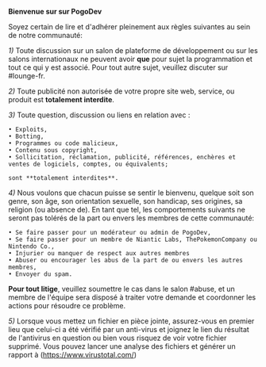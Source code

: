 __**Bienvenue sur sur PogoDev**__

Soyez certain de lire et d'adhérer pleinement aux règles suivantes au sein de notre communauté:

*1)* Toute discussion sur un salon de plateforme de développement ou sur les salons internationaux ne peuvent avoir **que** pour sujet la programmation et tout ce qui y est associé. Pour tout autre sujet, veuillez discuter sur #lounge-fr.

*2)* Toute publicité non autorisée de votre propre site web, service, ou produit est **totalement interdite**.

*3)* Toute question, discussion ou liens en relation avec :

    • Exploits,
    • Botting,
    • Programmes ou code malicieux,
    • Contenu sous copyright,
    • Sollicitation, réclamation, publicité, références, enchères et ventes de logiciels, comptes, ou équivalents;

    sont **totalement interdites**.

*4)* Nous voulons que chacun puisse se sentir le bienvenu, quelque soit son genre, son âge, son orientation sexuelle, son handicap, ses origines, sa religion (ou absence de). En tant que tel, les comportements suivants ne seront pas tolérés de la part ou envers les membres de cette communauté:

    • Se faire passer pour un modérateur ou admin de PogoDev,
    • Se faire passer pour un membre de Niantic Labs, ThePokemonCompany ou Nintendo Co.,
    • Injurier ou manquer de respect aux autres membres
    • Abuser ou encourager les abus de la part de ou envers les autres membres,
    • Envoyer du spam.

**Pour tout litige**, veuillez soumettre le cas dans le salon #abuse, et un membre de l'équipe sera disposé à traiter votre demande et coordonner les actions pour résoudre ce problème.

*5)* Lorsque vous mettez un fichier en pièce jointe, assurez-vous en premier lieu que celui-ci a été vérifié par un anti-virus et joignez le lien du résultat de l'antivirus en question ou bien vous risquez de voir votre fichier supprimé. Vous pouvez lancer une analyse des fichiers et générer un rapport à (https://www.virustotal.com/)
